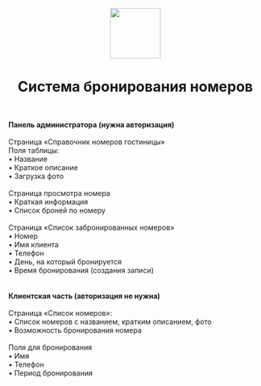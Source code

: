 <p align="center">
    <a href="https://github.com/yiisoft" target="_blank">
        <img src="https://avatars0.githubusercontent.com/u/993323" height="100px">
    </a>
    <h1 align="center">Система бронирования номеров</h1>
    <br>
</p>

**Панель администратора (нужна авторизация)**<br><br>
Страница «Справочник номеров гостиницы»<br>
Поля таблицы:<br>
•	Название<br>
•	Краткое описание<br>
•	Загрузка фото<br><br>
Страница просмотра номера<br>
•	Краткая информация<br>
•	Список броней по номеру<br><br>
Страница «Список забронированных номеров»<br>
•	Номер<br>
•	Имя клиента<br>
•	Телефон<br>
•	День, на который бронируется<br>
•	Время бронирования (создания записи)<br>
<br><br>
**Клиентская часть (авторизация не нужна)**<br><br>
Страница «Список номеров»:<br>
•	Список номеров с названием, кратким описанием, фото<br>
•	Возможность бронирования номера<br><br>
Поля для бронирования<br>
•	Имя<br>
•	Телефон<br>
•	Период бронирования<br>
